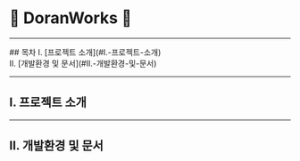 # :newspaper: DoranWorks :newspaper:
<hr>
## 목차
Ⅰ. [프로젝트 소개](#Ⅰ.-프로젝트-소개)<br>
Ⅱ. [개발환경 및 문서](#Ⅱ.-개발환경-및-문서)

---
## Ⅰ. 프로젝트 소개
-----
## Ⅱ. 개발환경 및 문서
